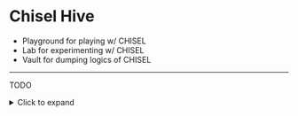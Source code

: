 # Chisel Hive
- Playground for playing w/ CHISEL
- Lab for experimenting w/ CHISEL
- Vault for dumping logics of CHISEL

------

TODO

<details>
  <summary> Click to expand </summary>
  
- GUI for  quicker access.
- CLI for more quicker access.
- patternizing code to pick out the actual thing much more quicker.
  
 </details>

